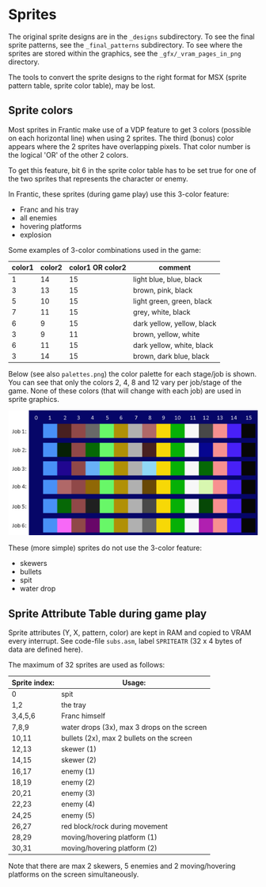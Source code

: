 # Sprites

The original sprite designs are in the `_designs` subdirectory.
To see the final sprite patterns, see the `_final_patterns` subdirectory.
To see where the sprites are stored within the graphics, see the `_gfx/_vram_pages_in_png` directory.

The tools to convert the sprite designs to the right format for MSX (sprite pattern table, sprite color table), may be lost.



## Sprite colors

Most sprites in Frantic make use of a VDP feature to get 3 colors 
(possible on each horizontal line) when using 2 sprites. The third (bonus) color appears where the 2 sprites have overlapping pixels. That color number is the logical 'OR' of the other 2 colors.

To get this feature, bit 6 in the sprite color table has to be set true
for one of the two sprites that represents the character or enemy.

In Frantic, these sprites (during game play) use this 3-color feature:
- Franc and his tray
- all enemies
- hovering platforms
- explosion

Some examples of 3-color combinations used in the game:

color1 | color2 | color1 OR color2 | comment
-------- | ---- | ------- | -------
1 | 14 | 15 | light blue, blue, black
3 | 13 | 15 | brown, pink, black
5 | 10 | 15 | light green, green, black
7 | 11 | 15 | grey, white, black
6 | 9 | 15 | dark yellow, yellow, black
3 | 9 | 11 | brown, yellow, white
6 | 11 | 15 | dark yellow, white, black
3 | 14 | 15 | brown, dark blue, black

Below (see also `palettes.png`) the color palette for each stage/job is shown.
You can see that only the colors 2, 4, 8 and 12 vary per job/stage of the game.
None of these colors (that will change with each job) are used in sprite graphics.

![palettes](palettes.png)

These (more simple) sprites do not use the 3-color feature:
- skewers
- bullets
- spit
- water drop

## Sprite Attribute Table during game play

Sprite attributes (Y, X, pattern, color) are kept in RAM and copied to VRAM every interrupt.
See code-file `subs.asm`, label `SPRITEATR` (32 x 4 bytes of data are defined here). 

The maximum of 32 sprites are used as follows:

Sprite index: | Usage:
-------- | ----
0 | spit
1,2 | the tray
3,4,5,6 | Franc himself 
7,8,9 | water drops (3x), max 3 drops on the screen
10,11 | bullets (2x), max 2 bullets on the screen
12,13 | skewer (1)
14,15 | skewer (2)
16,17 | enemy (1)
18,19 | enemy (2)
20,21 | enemy (3)
22,23 | enemy (4)
24,25 | enemy (5)
26,27 | red block/rock during movement
28,29 | moving/hovering platform (1)
30,31 | moving/hovering platform (2)

Note that there are max 2 skewers, 5 enemies and 2 moving/hovering platforms on the screen simultaneously.


